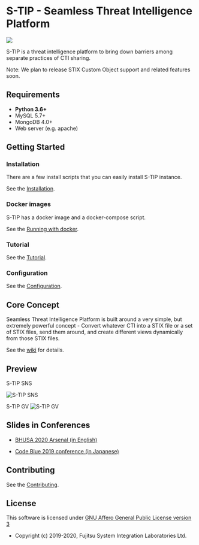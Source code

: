 # S-TIP - **S**eamless **T**hreat **I**ntelligence **P**latform

<img src="https://github.com/s-tip/stip-common/blob/master/img/stip-logo.ico">

S-TIP is a threat intelligence platform to bring down barriers among separate practices of CTI sharing.

Note: We plan to release STIX Custom Object support and related features soon.

## Requirements

* **Python 3.6+**
* MySQL 5.7+
* MongoDB 4.0+
* Web server (e.g. apache)

## Getting Started

### Installation

There are a few install scripts that you can easily install S-TIP instance.

See the [Installation](https://github.com/s-tip/stip-common/wikis/installation).

### Docker images

S-TIP has a docker image and a docker-compose script.

See the [Running with docker](https://github.com/s-tip/stip-common/wikis/Running-with-Docker).

### Tutorial

See the [Tutorial](https://github.com/s-tip/stip-common/wikis/Tutorial).

### Configuration

See the [Configuration](https://github.com/s-tip/stip-common/wikis/configuration).

## Core Concept

Seamless Threat Intelligence Platform is built around a very simple, but extremely powerful concept - Convert whatever CTI into a STIX file or a set of STIX files, send them around, and create different views dynamically from those STIX files.

See the [wiki](https://github.com/s-tip/stip-common/wikis/home) for details.

## Preview

S-TIP SNS

![S-TIP SNS](https://raw.githubusercontent.com/s-tip/stip-common/images/stip-sns.gif "S-TIP SNS")

S-TIP GV
![S-TIP GV](https://raw.githubusercontent.com/s-tip/stip-common/images/stip-gv.gif "S-TIP GV")

## Slides in Conferences
* [BHUSA 2020 Arsenal (in English)](https://github.com/s-tip/stip-common/raw/images/S-TIP_BH-USA2020-Arsenal_20200805.pptx)

* [Code Blue 2019 conference (in Japanese)](https://www.slideshare.net/codeblue_jp/cb19-seamless-threat-intelligence-platform-stip-by-koji-yamada-toshitaka-satomi)

## Contributing

See the [Contributing](CONTRIBUTING.md).

## License

This software is licensed under [GNU Affero General Public License version 3](http://www.gnu.org/licenses/agpl-3.0.html)

* Copyright (c) 2019-2020, Fujitsu System Integration Laboratories Ltd.
